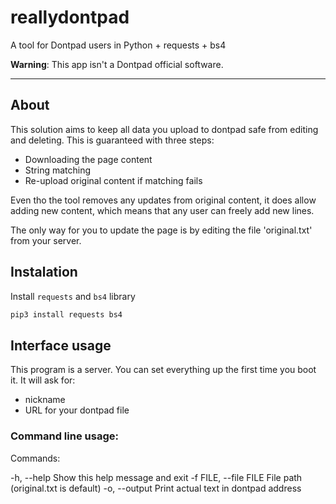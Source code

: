 # reallydontpad

A tool for Dontpad users in Python + requests + bs4

**Warning**: This app isn't a Dontpad official software.

--- 

## About

This solution aims to keep all data you upload to dontpad safe from editing and deleting.
This is guaranteed with three steps:

* Downloading the page content
* String matching
* Re-upload original content if matching fails

Even tho the tool removes any updates from original content, it does allow adding new content, which means that any user can freely add new lines.

The only way for you to update the page is by editing the file 'original.txt' from your server.

## Instalation

Install `requests` and `bs4` library

```bash
pip3 install requests bs4
```

## Interface usage

This program is a server. You can set everything up the first time you boot it. It will ask for:

- nickname
- URL for your dontpad file

### Command line usage:

Commands:

-h, --help                Show this help message and exit
-f FILE, --file FILE      File path (original.txt is default)
-o, --output              Print actual text in dontpad address
